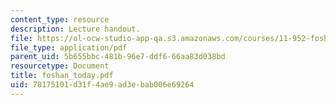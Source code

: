 ```yaml
---
content_type: resource
description: Lecture handout.
file: https://ol-ocw-studio-app-qa.s3.amazonaws.com/courses/11-952-foshan-china-workshop-spring-2004/78175101d31f4ae9ad3ebab006e69264_foshan_today.pdf
file_type: application/pdf
parent_uid: 5b655bbc-481b-96e7-ddf6-66aa83d038bd
resourcetype: Document
title: foshan_today.pdf
uid: 78175101-d31f-4ae9-ad3e-bab006e69264
---
```

